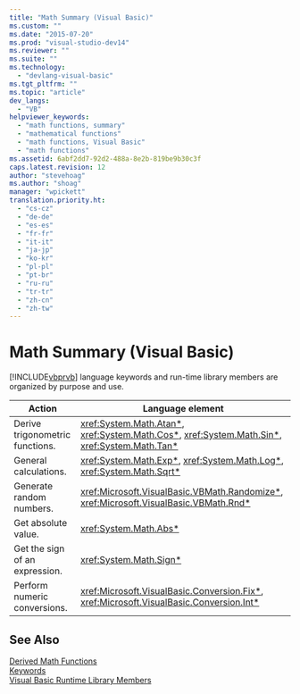 ```yaml
---
title: "Math Summary (Visual Basic)"
ms.custom: ""
ms.date: "2015-07-20"
ms.prod: "visual-studio-dev14"
ms.reviewer: ""
ms.suite: ""
ms.technology: 
  - "devlang-visual-basic"
ms.tgt_pltfrm: ""
ms.topic: "article"
dev_langs: 
  - "VB"
helpviewer_keywords: 
  - "math functions, summary"
  - "mathematical functions"
  - "math functions, Visual Basic"
  - "math functions"
ms.assetid: 6abf2dd7-92d2-488a-8e2b-819be9b30c3f
caps.latest.revision: 12
author: "stevehoag"
ms.author: "shoag"
manager: "wpickett"
translation.priority.ht: 
  - "cs-cz"
  - "de-de"
  - "es-es"
  - "fr-fr"
  - "it-it"
  - "ja-jp"
  - "ko-kr"
  - "pl-pl"
  - "pt-br"
  - "ru-ru"
  - "tr-tr"
  - "zh-cn"
  - "zh-tw"
---
```

# Math Summary (Visual Basic)
[!INCLUDE[vbprvb](../../../csharp/programming-guide/concepts/linq/includes/vbprvb_md.md)] language keywords and run-time library members are organized by purpose and use.  
  
|Action|Language element|  
|------------|----------------------|  
|Derive trigonometric functions.|<xref:System.Math.Atan*>, <xref:System.Math.Cos*>, <xref:System.Math.Sin*>, <xref:System.Math.Tan*>|  
|General calculations.|<xref:System.Math.Exp*>, <xref:System.Math.Log*>, <xref:System.Math.Sqrt*>|  
|Generate random numbers.|<xref:Microsoft.VisualBasic.VBMath.Randomize*>, <xref:Microsoft.VisualBasic.VBMath.Rnd*>|  
|Get absolute value.|<xref:System.Math.Abs*>|  
|Get the sign of an expression.|<xref:System.Math.Sign*>|  
|Perform numeric conversions.|<xref:Microsoft.VisualBasic.Conversion.Fix*>, <xref:Microsoft.VisualBasic.Conversion.Int*>|  
  
## See Also  
 [Derived Math Functions](../../../visual-basic/language-reference/keywords/derived-math-functions.md)   
 [Keywords](../../../visual-basic/language-reference/keywords/index.md)   
 [Visual Basic Runtime Library Members](../../../visual-basic/language-reference/visual-basic-runtime-library-members.md)